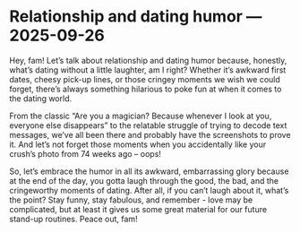 # Relationship and dating humor — 2025-09-26

Hey, fam! Let’s talk about relationship and dating humor because, honestly, what’s dating without a little laughter, am I right? Whether it’s awkward first dates, cheesy pick-up lines, or those cringey moments we wish we could forget, there’s always something hilarious to poke fun at when it comes to the dating world.

From the classic “Are you a magician? Because whenever I look at you, everyone else disappears” to the relatable struggle of trying to decode text messages, we’ve all been there and probably have the screenshots to prove it. And let’s not forget those moments when you accidentally like your crush’s photo from 74 weeks ago – oops!

So, let’s embrace the humor in all its awkward, embarrassing glory because at the end of the day, you gotta laugh through the good, the bad, and the cringeworthy moments of dating. After all, if you can’t laugh about it, what’s the point? Stay funny, stay fabulous, and remember - love may be complicated, but at least it gives us some great material for our future stand-up routines. Peace out, fam!
